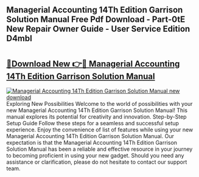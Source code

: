 ## Managerial Accounting 14Th Edition Garrison Solution Manual Free Pdf Download - Part-0tE New Repair Owner Guide - User Service Edition D4mbI

# <h2><a href="http://bc78957.oget.top/?id=Managerial+Accounting+14Th+Edition+Garrison+Solution+Manual">🔗Download New 👉🔴 Managerial Accounting 14Th Edition Garrison Solution Manual</a></h2>

[![Managerial Accounting 14Th Edition Garrison Solution Manual new download](https://i.imgur.com/5g1atiW.png)](http://bc78957.oget.top/?id=Managerial+Accounting+14Th+Edition+Garrison+Solution+Manual)
Exploring New Possibilities Welcome to the world of possibilities with your new Managerial Accounting 14Th Edition Garrison Solution Manual! This manual explores its potential for creativity and innovation. Step-by-Step Setup Guide Follow these steps for a seamless and successful setup experience. Enjoy the convenience of list of features while using your new Managerial Accounting 14Th Edition Garrison Solution Manual. Our expectation is that the Managerial Accounting 14Th Edition Garrison Solution Manual has been a reliable and effective resource in your journey to becoming proficient in using your new gadget. Should you need any assistance or clarification, please do not hesitate to contact our support team.
